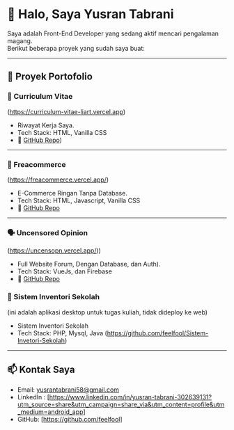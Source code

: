 # 👋 Halo, Saya Yusran Tabrani

Saya adalah Front-End Developer yang sedang aktif mencari pengalaman magang.  
Berikut beberapa proyek yang sudah saya buat:

---

## 🚀 Proyek Portofolio

### 📝 Curriculum Vitae 
(https://curriculum-vitae-liart.vercel.app)
- Riwayat Kerja Saya.
- Tech Stack: HTML, Vanilla CSS
- 🔗 [GitHub Repo](https://github.com/feelfool/CurriculumVitae))

---

### 🛒 Freacommerce
(https://freacommerce.vercel.app/)
- E-Commerce Ringan Tanpa Database.
- Tech Stack: HTML, Javascript, Vanilla CSS
- 🔗 [GitHub Repo](https://github.com/feelfool/freacommerce)

---

### 🗣️ Uncensored Opinion
(https://uncensopn.vercel.app/))
- Full Website Forum, Dengan Database, dan Auth).
- Tech Stack: VueJs, dan Firebase
- 🔗 [GitHub Repo](https://github.com/feelfool/uncensopn)

### 📑 Sistem Inventori Sekolah
(ini adalah aplikasi desktop untuk tugas kuliah, tidak dideploy ke web)
- Sistem Inventori Sekolah
- Tech Stack: PHP, Mysql, Java
(https://github.com/feelfool/Sistem-Invetori-Sekolah)

---

## 📫 Kontak Saya
- Email: yusrantabrani58@gmail.com
- LinkedIn :
[https://www.linkedin.com/in/yusran-tabrani-302639131?utm_source=share&utm_campaign=share_via&utm_content=profile&utm_medium=android_app]
- GitHub: [https://github.com/feelfool]
